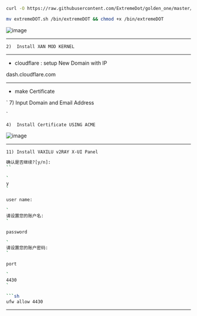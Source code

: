
```sh
curl -O https://raw.githubusercontent.com/ExtremeDot/golden_one/master/extremeDOT.sh && chmod +x extremeDOT.sh

mv extremeDOT.sh /bin/extremeDOT && chmod +x /bin/extremeDOT
```

![image](https://user-images.githubusercontent.com/120102306/227279766-363c3255-0ef9-4407-9710-aafbc49e9403.png)

***

`
2)  Install XAN MOD KERNEL
`

***

* cloudflare : setup New Domain with IP

dash.cloudflare.com

***

* make Certificate

`
7) Input Domain and Email Address

`

`
4)  Install Certificate USING ACME
`

![image](https://user-images.githubusercontent.com/120102306/227280472-3a9b4122-98ed-4ce7-9190-9117de209f74.png)

***

`
11) Install VAXILU v2RAY X-UI Panel 
`

```sh
确认是否继续?[y/n]:
``

`
y
`

user name:

`
请设置您的账户名:
`

password

`
请设置您的账户密码:
`

port

`
4430
`

```sh
ufw allow 4430
```

***





